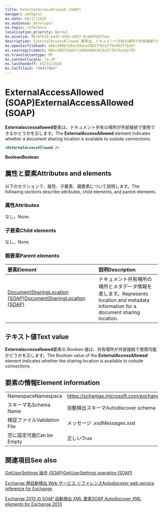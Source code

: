 ```yaml
---
title: ExternalAccessAllowed (SOAP)
manager: sethgros
ms.date: 09/17/2015
ms.audience: Developer
ms.topic: reference
localization_priority: Normal
ms.assetid: 967df8c0-ee95-4202-b037-0c4b9fbbf5ee
description: ExternalAccessAllowed 要素は、ドキュメント共有の場所が外部接続で使用できるかどうかを示します。
ms.openlocfilehash: eb0ce0067a9ac9deea78b2778ce7f9e493ffb26f
ms.sourcegitcommit: 88ec988f2bb67c1866d06b361615f3674a24e795
ms.translationtype: MT
ms.contentlocale: ja-JP
ms.lasthandoff: 05/31/2020
ms.locfileid: "44457964"
---
```

# <a name="externalaccessallowed-soap"></a><span data-ttu-id="2fa5d-103">ExternalAccessAllowed (SOAP)</span><span class="sxs-lookup"><span data-stu-id="2fa5d-103">ExternalAccessAllowed (SOAP)</span></span>

<span data-ttu-id="2fa5d-104">**Externalaccessallowed**要素は、ドキュメント共有の場所が外部接続で使用できるかどうかを示します。</span><span class="sxs-lookup"><span data-stu-id="2fa5d-104">The **ExternalAccessAllowed** element indicates whether a document sharing location is available to outside connections.</span></span> 
  
```XML
<ExternalAccessAllowed /> 
```

 <span data-ttu-id="2fa5d-105">**Boolean**</span><span class="sxs-lookup"><span data-stu-id="2fa5d-105">**Boolean**</span></span>
## <a name="attributes-and-elements"></a><span data-ttu-id="2fa5d-106">属性と要素</span><span class="sxs-lookup"><span data-stu-id="2fa5d-106">Attributes and elements</span></span>

<span data-ttu-id="2fa5d-107">以下のセクションで、属性、子要素、親要素について説明します。</span><span class="sxs-lookup"><span data-stu-id="2fa5d-107">The following sections describe attributes, child elements, and parent elements.</span></span>
  
### <a name="attributes"></a><span data-ttu-id="2fa5d-108">属性</span><span class="sxs-lookup"><span data-stu-id="2fa5d-108">Attributes</span></span>

<span data-ttu-id="2fa5d-109">なし。</span><span class="sxs-lookup"><span data-stu-id="2fa5d-109">None.</span></span>
  
### <a name="child-elements"></a><span data-ttu-id="2fa5d-110">子要素</span><span class="sxs-lookup"><span data-stu-id="2fa5d-110">Child elements</span></span>

<span data-ttu-id="2fa5d-111">なし。</span><span class="sxs-lookup"><span data-stu-id="2fa5d-111">None.</span></span>
  
### <a name="parent-elements"></a><span data-ttu-id="2fa5d-112">親要素</span><span class="sxs-lookup"><span data-stu-id="2fa5d-112">Parent elements</span></span>

|<span data-ttu-id="2fa5d-113">**要素**</span><span class="sxs-lookup"><span data-stu-id="2fa5d-113">**Element**</span></span>|<span data-ttu-id="2fa5d-114">**説明**</span><span class="sxs-lookup"><span data-stu-id="2fa5d-114">**Description**</span></span>|
|:-----|:-----|
|[<span data-ttu-id="2fa5d-115">DocumentSharingLocation (SOAP)</span><span class="sxs-lookup"><span data-stu-id="2fa5d-115">DocumentSharingLocation (SOAP)</span></span>](documentsharinglocation-soap.md) <br/> |<span data-ttu-id="2fa5d-116">ドキュメント共有場所の場所とメタデータ情報を表します。</span><span class="sxs-lookup"><span data-stu-id="2fa5d-116">Represents location and metadata information for a document sharing location.</span></span>  <br/> |
   
## <a name="text-value"></a><span data-ttu-id="2fa5d-117">テキスト値</span><span class="sxs-lookup"><span data-stu-id="2fa5d-117">Text value</span></span>

<span data-ttu-id="2fa5d-118">**Externalaccessallowed**要素の Boolean 値は、共有場所が外部接続で使用可能かどうかを示します。</span><span class="sxs-lookup"><span data-stu-id="2fa5d-118">The Boolean value of the **ExternalAccessAllowed** element indicates whether the sharing location is available to outside connections.</span></span> 
  
## <a name="element-information"></a><span data-ttu-id="2fa5d-119">要素の情報</span><span class="sxs-lookup"><span data-stu-id="2fa5d-119">Element information</span></span>

|||
|:-----|:-----|
|<span data-ttu-id="2fa5d-120">Namespace</span><span class="sxs-lookup"><span data-stu-id="2fa5d-120">Namespace</span></span>  <br/> |https://schemas.microsoft.com/exchange/2010/Autodiscover  <br/> |
|<span data-ttu-id="2fa5d-121">スキーマ名</span><span class="sxs-lookup"><span data-stu-id="2fa5d-121">Schema Name</span></span>  <br/> |<span data-ttu-id="2fa5d-122">自動検出スキーマ</span><span class="sxs-lookup"><span data-stu-id="2fa5d-122">Autodiscover schema</span></span>  <br/> |
|<span data-ttu-id="2fa5d-123">検証ファイル</span><span class="sxs-lookup"><span data-stu-id="2fa5d-123">Validation File</span></span>  <br/> |<span data-ttu-id="2fa5d-124">メッセージ .xsd</span><span class="sxs-lookup"><span data-stu-id="2fa5d-124">Messages.xsd</span></span>  <br/> |
|<span data-ttu-id="2fa5d-125">空に設定可能</span><span class="sxs-lookup"><span data-stu-id="2fa5d-125">Can be Empty</span></span>  <br/> |<span data-ttu-id="2fa5d-126">正しい</span><span class="sxs-lookup"><span data-stu-id="2fa5d-126">True</span></span>  <br/> |
   
## <a name="see-also"></a><span data-ttu-id="2fa5d-127">関連項目</span><span class="sxs-lookup"><span data-stu-id="2fa5d-127">See also</span></span>



[<span data-ttu-id="2fa5d-128">GetUserSettings 操作 (SOAP)</span><span class="sxs-lookup"><span data-stu-id="2fa5d-128">GetUserSettings operation (SOAP)</span></span>](getusersettings-operation-soap.md)


[<span data-ttu-id="2fa5d-129">Exchange 用自動検出 Web サービス リファレンス</span><span class="sxs-lookup"><span data-stu-id="2fa5d-129">Autodiscover web service reference for Exchange</span></span>](autodiscover-web-service-reference-for-exchange.md)
  
[<span data-ttu-id="2fa5d-130">Exchange 2013 の SOAP 自動検出 XML 要素</span><span class="sxs-lookup"><span data-stu-id="2fa5d-130">SOAP Autodiscover XML elements for Exchange 2013</span></span>](soap-autodiscover-xml-elements-for-exchange-2013.md)

